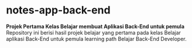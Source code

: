 # notes-app-back-end

**Projek Pertama Kelas Belajar membuat Aplikasi Back-End untuk pemula**  
Repository ini berisi hasil projek belajar yang pertama pada kelas Belajar aplikasi Back-End untuk pemula learning path Belajar Back-End Developer.

